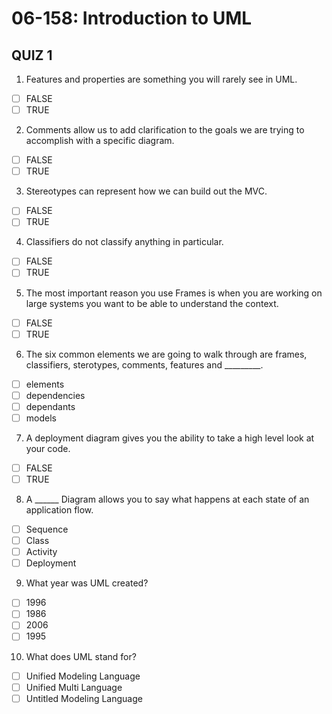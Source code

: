 # 06-158:   Introduction to UML

## QUIZ 1

1. Features and properties are something you will rarely see in UML.
- [ ] FALSE
- [ ] TRUE
2. Comments allow us to add clarification to the goals we are trying to accomplish with a specific diagram.
- [ ] FALSE
- [ ] TRUE
3. Stereotypes can represent how we can build out the MVC.
- [ ] FALSE
- [ ] TRUE
4. Classifiers do not classify anything in particular.
- [ ] FALSE
- [ ] TRUE
5. The most important reason you use Frames is when you are working on large systems you want to be able to understand the context.
- [ ] FALSE
- [ ] TRUE
6. The six common elements we are going to walk through are frames, classifiers, sterotypes, comments, features and _________.
- [ ] elements
- [ ] dependencies
- [ ] dependants
- [ ] models
7. A deployment diagram gives you the ability to take a high level look at your code.
- [ ] FALSE
- [ ] TRUE
8. A ______ Diagram allows you to say what happens at each state of an application flow.
- [ ] Sequence
- [ ] Class
- [ ] Activity
- [ ] Deployment
9. What year was UML created?
- [ ] 1996
- [ ] 1986
- [ ] 2006
- [ ] 1995
10. What does UML stand for?
- [ ] Unified Modeling Language
- [ ] Unified Multi Language
- [ ] Untitled Modeling Language
